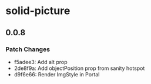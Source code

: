 # solid-picture

## 0.0.8

### Patch Changes

- f5adee3: Add alt prop
- 2de8f9a: Add objectPosition prop from sanity hotspot
- d9f6e66: Render ImgStyle in Portal
